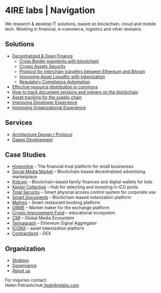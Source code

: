 # 4IRE labs \| Navigation

We research & develop IT solutions, based on blockchain, cloud and mobile tech. Working in financial, e-commerce, logistics and other domains.

## **Solutions**

* [Decentralized & Open Finance](solutions/decentralized-finance-defi/)
  * [Cross Border payments with blockchain](solutions/decentralized-finance-defi/enabling-fast-transparent-and-compliant-cross-border-payments-with-the-blockchain.md)
  * [Crypto Assets Security](solutions/decentralized-finance-defi/asset-security.md)
  * [Protocol for interchain transfers between Ethereum and Bitcoin](solutions/decentralized-finance-defi/ethereum-bitcoin-bridge-wip.md)
  * [Improving Asset Liquidity with tokenization](solutions/decentralized-finance-defi/sto-platform.md)
  * [Regulatory Compliance Automation](solutions/decentralized-finance-defi/complaince-scoring.md)
* [Effective resource distribution in commons](solutions/effective-resource-distribution-in-commons/)
* [How to track document versions and signers on the blockchain](solutions/how-to-track-document-versions-and-signers-on-the-blockchain.md)
* [Asset tracking for the supply chain](solutions/asset-tracking.md)
* [Improving Developer Experience](solutions/developer-community-devxp.md)
* [Improving Organizational Experience](solutions/org-xp.md)

## **Services**

* [Architecture Design / Protocol](services/architecture-design-protocol.md)
* [Dapps Development](services/dapps-wallets-development.md)

## Case Studies

* [Hiveonline](case-studies/hiveonline.md) – The financial trust platform for small businesses
* [Social Media Market](case-studies/social.-media-market.md) – Blockchain-based decentralized advertising marketplace
* [Kidcoin](case-studies/kidcoin.md) – Blockchain-based family finances and digital wallets for kids
* [Kepler Collective](case-studies/kepler-collective.md) – Hub for selecting and investing in ICO pools
* [Total Security](case-studies/total-security.md) – Smart physical access control system for corporate use
* [Smart Documents](case-studies/smart-documents.md) – Blockchain-based notarization platform
* [Maitres](case-studies/maitres.md) – Smart restaurant booking platform
* [ORME](case-studies/orme.md) – Market maker for the exchange platform
* [Crypto Improvement Fund](case-studies/crypto-improvement-fund.md) – educational ecosystem
* [CMI](case-studies/cmi.md) – Global Media Ecosystem
* [Tennagraph](case-studies/tennagraph.md) – Ethereum Signal Aggregator
* [ICONX](case-studies/iconx-wip.md) – asset tokenization platform
* [Contractland](case-studies/contractland-wip.md) – DEX

## Organization

* [Strategy](org/strategy/)
* [Governance](org/governance.md)
* [About us](org/credentials-wip/)

For inquiries contact:  
Helen Petrashchuk[  hp@4irelabs.com](mailto:hp@4irelabs.com)

